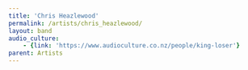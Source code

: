 ```yaml
---
title: 'Chris Heazlewood'
permalink: /artists/chris_heazlewood/
layout: band
audio_culture:
    - {link: 'https://www.audioculture.co.nz/people/king-loser'}
parent: Artists
---
```

